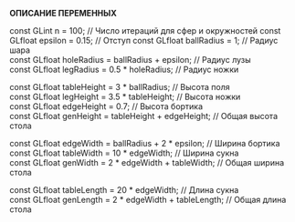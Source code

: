 **ОПИСАНИЕ ПЕРЕМЕННЫХ**

const GLint n = 100; // Число итераций для сфер и окружностей
const GLfloat epsilon = 0.15; // Отступ 
const GLfloat ballRadius = 1; // Радиус шара  
const GLfloat holeRadius = ballRadius + epsilon; // Радиус лузы  
const GLfloat legRadius = 0.5 * holeRadius; // Радиус ножки  

const GLfloat tableHeight = 3 * ballRadius; // Высота поля  
const GLfloat legHeight = 3.5 * tableHeight; // Высота ножки  
const GLfloat edgeHeight = 0.7; // Высота бортика  
const GLfloat genHeight = tableHeight + edgeHeight; // Общая высота стола  

const GLfloat edgeWidth = ballRadius + 2 * epsilon; // Ширина бортика  
const GLfloat tableWidth = 10 * edgeWidth; // Ширина сукна  
const GLfloat genWidth = 2 * edgeWidth + tableWidth; // Общая ширина стола  

const GLfloat tableLength = 20 * edgeWidth; // Длина сукна  
const GLfloat genLength = 2 * edgeWidth + tableLength; // Общая длина стола
